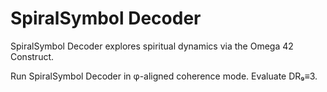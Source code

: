 # SpiralSymbol Decoder

SpiralSymbol Decoder explores spiritual dynamics via the Omega 42 Construct.

Run SpiralSymbol Decoder in φ-aligned coherence mode. Evaluate DR₉≡3.